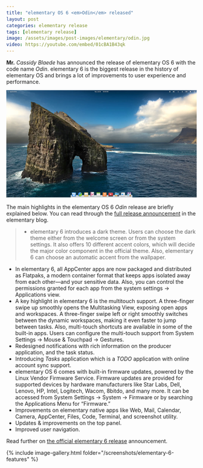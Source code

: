 ```yaml
---
title: "elementary OS 6 <em>Odin</em> released"
layout: post
categories: elementary release
tags: [elementary release]
image: /assets/images/post-images/elementary/odin.jpg
video: https://youtube.com/embed/01cBA1B43qk
---
```


**Mr.** *Cassidy Blaede* has announced the release of elementary OS 6 with the code name *Odin*. elementary 6 is the biggest release in the history of elementary OS and brings a lot of improvements to user experience and performance.

![elementary OS 6 Odin featured image](/assets/images/post-images/elementary/odin.jpg)

The main highlights in the elementary OS 6 *Odin* release are briefly explained below. You can read through the [full release announcement](https://blog.elementary.io/elementary-os-6-odin-released/) in the elementary blog.
> - elementary 6 introduces a dark theme. Users can choose the dark theme either from the welcome screen or from the system settings. It also offers 10 different accent colors, which will decide the major color component in the official theme. Also, elementary 6 can choose an automatic accent from the wallpaper.
- In elementary 6, all AppCenter apps are now packaged and distributed as Flatpaks, a modern container format that keeps apps isolated away from each other—and your sensitive data. Also, you can control the permissions granted for each app from the system settings -> Applications view.
- A key highlight in elementary 6 is the multitouch support. A three-finger swipe up smoothly opens the Multitasking View, exposing open apps and workspaces. A three-finger swipe left or right smoothly switches between the dynamic workspaces, making it even faster to jump between tasks. Also, multi-touch shortcuts are available in some of the built-in apps. Users can configure the multi-touch support from System Settings → Mouse & Touchpad → Gestures.
- Redesigned notifications with rich information on the producer application, and the task status.
- Introducing *Tasks* application which is a *TODO* application with online account sync support.
- elementary OS 6 comes with built-in firmware updates, powered by the Linux Vendor Firmware Service. Firmware updates are provided for supported devices by hardware manufacturers like Star Labs, Dell, Lenovo, HP, Intel, Logitech, Wacom, 8bitdo, and many more. It can be accessed from System Settings → System → Firmware or by searching the Applications Menu for “Firmware.”
- Improvements on elementary native apps like Web, Mail, Calendar, Camera, AppCenter, Files, Code, Terminal, and screenshot utility.
- Updates & improvements on the top panel.
- Improved user navigation.

Read further on [the official elementary 6 release](https://blog.elementary.io/elementary-os-6-odin-released/) announcement.

{% include image-gallery.html folder="/screenshots/elementary-6-features" %}